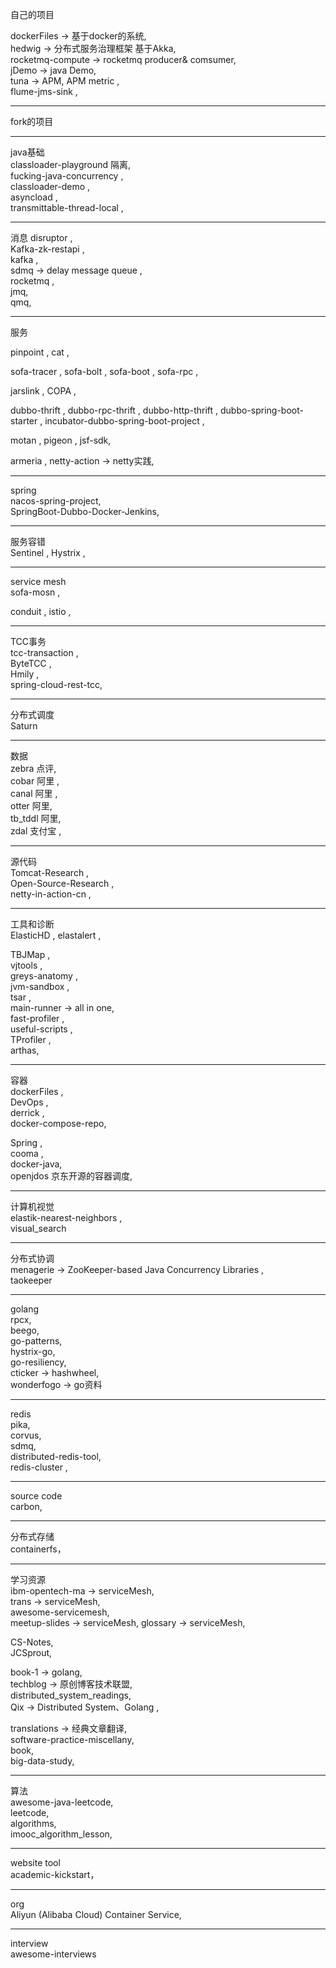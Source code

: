 自己的项目

dockerFiles -> 基于docker的系统,  
hedwig -> 分布式服务治理框架  基于Akka,  
rocketmq-compute -> rocketmq producer& comsumer,  
jDemo -> java Demo,  
tuna -> APM, APM metric ,  
flume-jms-sink ,  

-----

fork的项目

-----
java基础  
classloader-playground  隔离,  
fucking-java-concurrency ,  
classloader-demo ,  
asyncload ,  
transmittable-thread-local ,  

---
消息
disruptor ,  
Kafka-zk-restapi ,  
kafka ,  
sdmq  -> delay message queue ,  
rocketmq ,  
jmq,  
qmq,  

---
服务

pinpoint , 
cat ,  

sofa-tracer ,
sofa-bolt ,
sofa-boot ,
sofa-rpc ,

jarslink ,
COPA ,  

dubbo-thrift ,
dubbo-rpc-thrift ,
dubbo-http-thrift ,
dubbo-spring-boot-starter ,
incubator-dubbo-spring-boot-project ,  

motan ,
pigeon ,
jsf-sdk,  

armeria ,
netty-action -> netty实践,  

------
spring    
nacos-spring-project,    
SpringBoot-Dubbo-Docker-Jenkins,    

-----
服务容错  
Sentinel , 
Hystrix ,  

-----
service mesh  
sofa-mosn , 

conduit ,
istio ,  

----
TCC事务  
tcc-transaction ,  
ByteTCC ,  
Hmily ,  
spring-cloud-rest-tcc,  

---
分布式调度   
Saturn  



---
数据    
zebra 点评,    
cobar 阿里 ,    
canal 阿里 ,    
otter 阿里,   
tb_tddl  阿里,    
zdal  支付宝 ,    

---
源代码  
Tomcat-Research ,  
Open-Source-Research ,  
netty-in-action-cn ,  


---
工具和诊断  
ElasticHD ,
elastalert ,  

TBJMap ,  
vjtools ,  
greys-anatomy ,  
jvm-sandbox ,  
tsar ,  
main-runner -> all in one,    
fast-profiler ,  
useful-scripts ,  
TProfiler ,  
arthas, 

---
容器  
dockerFiles ,  
DevOps ,  
derrick ,  
docker-compose-repo, 


Spring ,  
cooma ,  
docker-java,   
openjdos  京东开源的容器调度,

-----
计算机视觉   
elastik-nearest-neighbors ,  
visual_search  

-----
分布式协调    
menagerie -> ZooKeeper-based Java Concurrency Libraries ,  
taokeeper  

-------
golang   
rpcx,     
beego,     
go-patterns,    
hystrix-go,    
go-resiliency,    
cticker -> hashwheel,   
wonderfogo -> go资料  

----
redis   
pika,  
corvus,  
sdmq,  
distributed-redis-tool,  
redis-cluster ,  

-----
source code   
carbon,  

------
分布式存储  
containerfs，  


----
学习资源  
ibm-opentech-ma -> serviceMesh,  
trans -> serviceMesh,  
awesome-servicemesh,   
meetup-slides -> serviceMesh, 
glossary -> serviceMesh, 

CS-Notes,    
JCSprout,   

book-1 -> golang,   
techblog -> 原创博客技术联盟,   
distributed_system_readings,  
Qix ->  Distributed System、Golang ,   

translations -> 经典文章翻译,    
software-practice-miscellany,    
book,   
big-data-study,     

-------
算法  
awesome-java-leetcode,  
leetcode,    
algorithms,    
imooc_algorithm_lesson,     
  

-------
website tool   
academic-kickstart，       

------
org  
Aliyun (Alibaba Cloud) Container Service,     

-----
interview   
awesome-interviews   





